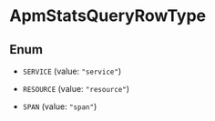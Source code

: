 

# ApmStatsQueryRowType

## Enum


* `SERVICE` (value: `"service"`)

* `RESOURCE` (value: `"resource"`)

* `SPAN` (value: `"span"`)



